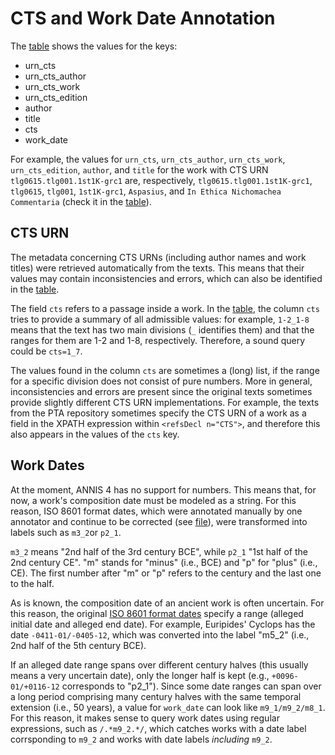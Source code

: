 # CTS and Work Date Annotation

The [table](./table_keys_values.md) shows the values for the keys:

* urn_cts
* urn_cts_author
* urn_cts_work
* urn_cts_edition
* author
* title
* cts
* work_date

For example, the values for `urn_cts`, `urn_cts_author`, `urn_cts_work`,
`urn_cts_edition`, `author`, and `title`
for the work with CTS URN `tlg0615.tlg001.1st1K-grc1` are, respectively,
`tlg0615.tlg001.1st1K-grc1`, `tlg0615`, `tlg001`, `1st1K-grc1`, `Aspasius`,
and `In Ethica Nichomachea Commentaria` (check it
in the [table](./table_keys_values.md)).

## CTS URN

The metadata concerning CTS URNs (including author names and work titles)
were retrieved automatically from the
texts. This means that their values may contain
inconsistencies and errors, which can also be identified
in the [table](./table_keys_values.md).

The field `cts` refers to a passage inside a work. In the
[table](./table_keys_values.md), the column `cts` tries to provide
a summary of all admissible values: for example, `1-2_1-8` means
that the text has two main divisions (`_` identifies them)
and that the ranges for them are
1-2 and 1-8, respectively. Therefore, a sound query could be `cts=1_7`.

The values found in the column `cts` are sometimes a (long) list, if
the range for a specific division does not consist of pure numbers.
More in general, inconsistencies and errors are present since the
original texts sometimes provide slightly different CTS URN
implementations. For example, the texts from the PTA repository sometimes
specify the CTS URN of a work as a field in the XPATH expression within
`<refsDecl n="CTS">`, and therefore this also appears in the values of the
`cts` key.

## Work Dates

At the moment, ANNIS 4 has no support for numbers. This means that, for now,
a work's composition date must be modeled as a string.
For this reason, ISO 8601 format dates, which
were annotated manually by one annotator and continue to be corrected
(see [file](../work_chronology/texts/chronology_greek_works.xml)),
were transformed into labels such as `m3_2`or `p2_1`.

`m3_2` means "2nd half of the 3rd century BCE", while `p2_1` "1st half of the
2nd century CE". "m" stands for "minus" (i.e., BCE) and "p" for "plus"
(i.e., CE). The first number after "m" or "p"
refers to the century and the last one to the half.

As is known, the composition date of an ancient work is often uncertain. For
this reason, the original 
[ISO 8601 format dates](../work_chronology/texts/chronology_greek_works.xml)
specify a range (alleged initial date and alleged end date). For example,
Euripides' Cyclops has the date `-0411-01/-0405-12`, which was converted
into the label "m5_2" (i.e., 2nd half of the 5th century BCE).

If an alleged date range spans over different century halves (this usually
means a very uncertain date),
only the longer half is kept (e.g., `+0096-01/+0116-12` corresponds to "p2_1").
Since some date ranges can span over a long period comprising many
century halves with the same temporal extension (i.e., 50 years), a value for
`work_date` can look like `m9_1/m9_2/m8_1`. For this reason, it makes sense
to query work dates using regular expressions, such as `/.*m9_2.*/`,
which catches works with a date label corrsponding to `m9_2`
and works with date labels *including* `m9_2`.
